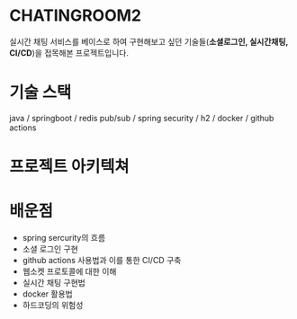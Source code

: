 # CHATINGROOM2 

실시간 채팅 서비스를 베이스로 하여 구현해보고 싶던 기술들(__소셜로그인, 실시간채팅, CI/CD__)을 접목해본 프로젝트입니다.


# 기술 스택
java / springboot / redis pub/sub / spring security / h2 / docker / github actions

# 프로젝트 아키텍쳐


# 배운점
- spring sercurity의 흐름
- 소셜 로그인 구현
- github actions 사용법과 이를 통한 CI/CD 구축
- 웹소켓 프로토콜에 대한 이해
- 실시간 채팅 구현법
- docker 활용법
- 하드코딩의 위험성
